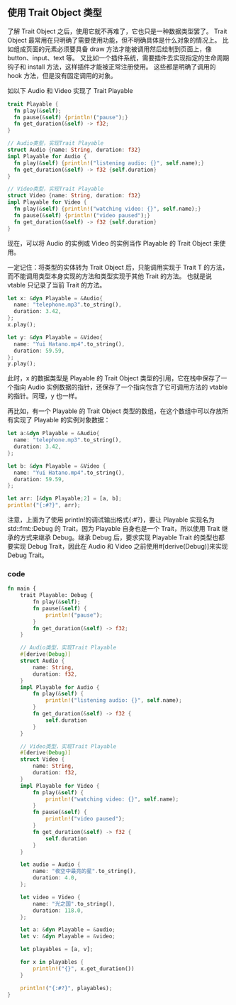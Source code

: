 ## 使用 Trait Object 类型

了解 Trait Object 之后，使用它就不再难了，它也只是一种数据类型罢了。
Trait Object 最常用在只明确了需要使用功能，但不明确具体是什么对象的情况上。
比如组成页面的元素必须要具备 draw 方法才能被调用然后绘制到页面上，像 button、input、text 等。
又比如一个插件系统，需要插件去实现指定的生命周期钩子和 install 方法，这样插件才能被正常注册使用。
这些都是明确了调用的 hook 方法，但是没有固定调用的对象。

如以下 Audio 和 Video 实现了 Trait Playable

```rs
trait Playable {
  fn play(&self);
  fn pause(&self) {println!("pause");}
  fn get_duration(&self) -> f32;
}

// Audio类型，实现Trait Playable
struct Audio {name: String, duration: f32}
impl Playable for Audio {
  fn play(&self) {println!("listening audio: {}", self.name);}
  fn get_duration(&self) -> f32 {self.duration}
}

// Video类型，实现Trait Playable
struct Video {name: String, duration: f32}
impl Playable for Video {
  fn play(&self) {println!("watching video: {}", self.name);}
  fn pause(&self) {println!("video paused");}
  fn get_duration(&self) -> f32 {self.duration}
}
```

现在，可以将 Audio 的实例或 Video 的实例当作 Playable 的 Trait Object 来使用。

一定记住：将类型的实体转为 Trait Object 后，只能调用实现于 Trait T 的方法，而不能调用类型本身实现的方法和类型实现于其他 Trait 的方法。
也就是说 vtable 只记录了当前 Trait 的方法。

```rs
let x: &dyn Playable = &Audio{
  name: "telephone.mp3".to_string(),
  duration: 3.42,
};
x.play();

let y: &dyn Playable = &Video{
  name: "Yui Hatano.mp4".to_string(),
  duration: 59.59,
};
y.play();
```

此时，x 的数据类型是 Playable 的 Trait Object 类型的引用，它在栈中保存了一个指向 Audio 实例数据的指针，还保存了一个指向包含了它可调用方法的 vtable 的指针。同理，y 也一样。

再比如，有一个 Playable 的 Trait Object 类型的数组，在这个数组中可以存放所有实现了 Playable 的实例对象数据：

```rs
let a:&dyn Playable = &Audio{
  name: "telephone.mp3".to_string(),
  duration: 3.42,
};

let b: &dyn Playable = &Video {
  name: "Yui Hatano.mp4".to_string(),
  duration: 59.59,
};

let arr: [&dyn Playable;2] = [a, b];
println!("{:#?}", arr);
```

注意，上面为了使用 println!的调试输出格式{:#?}，要让 Playable 实现名为 std::fmt::Debug 的 Trait，因为 Playable 自身也是一个 Trait，所以使用 Trait 继承的方式来继承 Debug。继承 Debug 后，要求实现 Playable Trait 的类型也都要实现 Debug Trait，因此在 Audio 和 Video 之前使用#[derive(Debug)]来实现 Debug Trait。

### code

```rs
fn main {
    trait Playable: Debug {
        fn play(&self);
        fn pause(&self) {
            println!("pause");
        }
        fn get_duration(&self) -> f32;
    }

    // Audio类型，实现Trait Playable
    #[derive(Debug)]
    struct Audio {
        name: String,
        duration: f32,
    }
    impl Playable for Audio {
        fn play(&self) {
            println!("listening audio: {}", self.name);
        }
        fn get_duration(&self) -> f32 {
            self.duration
        }
    }

    // Video类型，实现Trait Playable
    #[derive(Debug)]
    struct Video {
        name: String,
        duration: f32,
    }
    impl Playable for Video {
        fn play(&self) {
            println!("watching video: {}", self.name);
        }
        fn pause(&self) {
            println!("video paused");
        }
        fn get_duration(&self) -> f32 {
            self.duration
        }
    }

    let audio = Audio {
        name: "夜空中最亮的星".to_string(),
        duration: 4.0,
    };

    let video = Video {
        name: "光之国".to_string(),
        duration: 118.0,
    };

    let a: &dyn Playable = &audio;
    let v: &dyn Playable = &video;

    let playables = [a, v];

    for x in playables {
        println!("{}", x.get_duration())
    }

    println!("{:#?}", playables);
}
```
